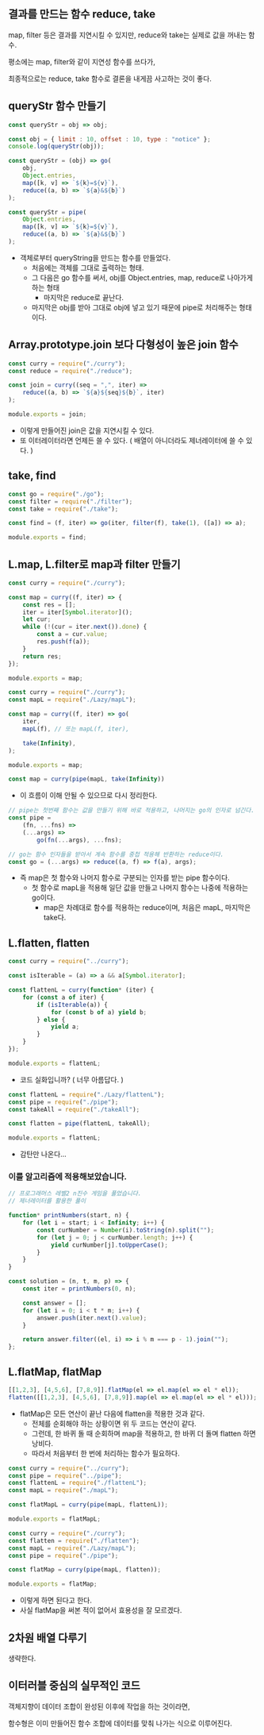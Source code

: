 ## 결과를 만드는 함수 reduce, take

map, filter 등은 결과를 지연시킬 수 있지만, reduce와 take는 실제로 값을 꺼내는 함수.

평소에는 map, filter와 같이 지연성 함수를 쓰다가,

최종적으로는 reduce, take 함수로 결론을 내게끔 사고하는 것이 좋다.

## queryStr 함수 만들기

```jsx
const queryStr = obj => obj;

const obj = { limit : 10, offset : 10, type : "notice" };
console.log(queryStr(obj));
```

```jsx
const queryStr = (obj) => go(
	obj,
	Object.entries,
	map([k, v] => `${k}=${v}`),
	reduce((a, b) => `${a}&${b}`)
);
```

```jsx
const queryStr = pipe(
	Object.entries,
	map([k, v] => `${k}=${v}`),
	reduce((a, b) => `${a}&${b}`)
);
```

- 객체로부터 queryString을 만드는 함수를 만들었다.
    - 처음에는 객체를 그대로 출력하는 형태.
    - 그 다음은 go 함수를 써서, obj를 Object.entries, map, reduce로 나아가게 하는 형태
        - 마지막은 reduce로 끝난다.
    - 마지막은 obj를 받아 그대로 obj에 넣고 있기 때문에 pipe로 처리해주는 형태이다.

## Array.prototype.join 보다 다형성이 높은 join 함수

```jsx
const curry = require("./curry");
const reduce = require("./reduce");

const join = curry((seq = ",", iter) =>
    reduce((a, b) => `${a}${seq}${b}`, iter)
);

module.exports = join;
```

- 이렇게 만들어진 join은 값을 지연시킬 수 있다.
- 또 이터레이터라면 언제든 쓸 수 있다. ( 배열이 아니더라도 제너레이터에 쓸 수 있다. )

## take, find

```jsx
const go = require("./go");
const filter = require("./filter");
const take = require("./take");

const find = (f, iter) => go(iter, filter(f), take(1), ([a]) => a);

module.exports = find;
```

## L.map, L.filter로 map과 filter 만들기

```jsx
const curry = require("./curry");

const map = curry((f, iter) => {
    const res = [];
    iter = iter[Symbol.iterator]();
    let cur;
    while (!(cur = iter.next()).done) {
        const a = cur.value;
        res.push(f(a));
    }
    return res;
});

module.exports = map;
```

```jsx
const curry = require("./curry");
const mapL = require("./Lazy/mapL");

const map = curry((f, iter) => go(
	iter,
	mapL(f), // 또는 mapL(f, iter),

	take(Infinity),
);

module.exports = map;
```

```jsx
const map = curry(pipe(mapL, take(Infinity))
```

- 이 흐름이 이해 안될 수 있으므로 다시 정리한다.

```jsx
// pipe는 첫번째 함수는 값을 만들기 위해 바로 적용하고, 나머지는 go의 인자로 넘긴다.
const pipe =
    (fn, ...fns) =>
    (...args) =>
        go(fn(...args), ...fns);

// go는 함수 인자들을 받아서 계속 함수를 중첩 적용해 반환하는 reduce이다.
const go = (...args) => reduce((a, f) => f(a), args);
```

- 즉 map은 첫 함수와 나머지 함수로 구분되는 인자를 받는 pipe 함수이다.
    - 첫 함수로 mapL을 적용해 일단 값을 만들고 나머지 함수는 나중에 적용하는 go이다.
        - map은 차례대로 함수를 적용하는 reduce이며, 처음은 mapL, 마지막은 take다.

## L.flatten, flatten

```jsx
const curry = require("../curry");

const isIterable = (a) => a && a[Symbol.iterator];

const flattenL = curry(function* (iter) {
    for (const a of iter) {
        if (isIterable(a)) {
            for (const b of a) yield b;
        } else {
            yield a;
        }
    }
});

module.exports = flattenL;
```

- 코드 실화입니까? ( 너무 아름답다. )

```jsx
const flattenL = require("./Lazy/flattenL");
const pipe = require("./pipe");
const takeAll = require("./takeAll");

const flatten = pipe(flattenL, takeAll);

module.exports = flattenL;
```

- 감탄만 나온다...

### 이를 알고리즘에 적용해보았습니다.

```jsx
// 프로그래머스 레벨2 n진수 게임을 풀었습니다.
// 제너레이터를 활용한 풀이

function* printNumbers(start, n) {
    for (let i = start; i < Infinity; i++) {
        const curNumber = Number(i).toString(n).split("");
        for (let j = 0; j < curNumber.length; j++) {
            yield curNumber[j].toUpperCase();
        }
    }
}

const solution = (n, t, m, p) => {
    const iter = printNumbers(0, n);

    const answer = [];
    for (let i = 0; i < t * m; i++) {
        answer.push(iter.next().value);
    }

    return answer.filter((el, i) => i % m === p - 1).join("");
};
```

## L.flatMap, flatMap

```jsx
[[1,2,3], [4,5,6], [7,8,9]].flatMap(el => el.map(el => el * el));
flatten([[1,2,3], [4,5,6], [7,8,9]].map(el => el.map(el => el * el)));
```

- flatMap은 모든 연산이 끝난 다음에 flatten을 적용한 것과 같다.
    - 전체를 순회해야 하는 상황이면 위 두 코드는 연산이 같다.
    - 그런데, 한 바퀴 돌 때 순회하며 map을 적용하고, 한 바퀴 더 돌며 flatten 하면 낭비다.
    - 따라서 처음부터 한 번에 처리하는 함수가 필요하다.

```jsx
const curry = require("../curry");
const pipe = require("../pipe");
const flattenL = require("./flattenL");
const mapL = require("./mapL");

const flatMapL = curry(pipe(mapL, flattenL));

module.exports = flatMapL;
```

```jsx
const curry = require("./curry");
const flatten = require("./flatten");
const mapL = require("./Lazy/mapL");
const pipe = require("./pipe");

const flatMap = curry(pipe(mapL, flatten));

module.exports = flatMap;
```

- 이렇게 하면 된다고 한다.
- 사실 flatMap을 써본 적이 없어서 효용성을 잘 모르겠다.

## 2차원 배열 다루기

생략한다.

## 이터러블 중심의 실무적인 코드

객체지향이 데이터 조합이 완성된 이후에 작업을 하는 것이라면,

함수형은 이미 만들어진 함수 조합에 데이터를 맞춰 나가는 식으로 이루어진다.
